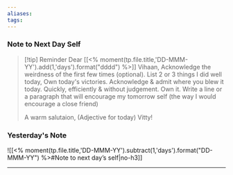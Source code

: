 ```yaml
---
aliases:  
tags:
---
```






### Note to Next Day Self 
> [!tip] Reminder
> Dear [[<% moment(tp.file.title,'DD-MMM-YY').add(1,'days').format("dddd") %>]] Vihaan,
> Acknowledge the weirdness of the first few times (optional).
> List 2 or 3 things I did well today, Own today's victories.
> Acknowledge & admit where you blew it today. Quickly, efficiently & without judgement. Own it.
> Write a line or a paragraph that will encourage my tomorrow self (the way I would encourage a close friend)
> 
> A warm salutaion, 
> (Adjective for today) Vitty!


### Yesterday's Note
 ![[<% moment(tp.file.title,'DD-MMM-YY').subtract(1,'days').format("DD-MMM-YY") %>#Note to next day’s self|no-h3]]


--- 

